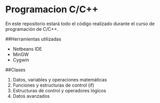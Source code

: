 # Programacion C/C++

En este repositorio estará todo el código realizado durante el curso de programación de C/C++.

##Herramientas utilizadas

 * Netbeans IDE
 * MinGW
 * Cygwin

##Clases 

 1. Datos, variables y operaciones matemáticas
 1. Funciones y estructuras de control (if)
 1. Estructuras de control y operadores lógicos
 1. Datos avanzados
